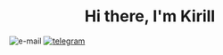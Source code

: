 <div id="header"  align="center">
  <h1>Hi there, I'm Kirill</h1>
</div>
<div id="socials aligh="center>
  <img  src="https://img.icons8.com/emoji/48/e-mail.png" alt="e-mail"/>
  <a href="https://t.me/Pykoz41">
      <img  src="https://img.icons8.com/doodle/48/telegram.png" alt="telegram"/>
  </a>
</div>

<!--
**kirill357753/kirill357753** is a ✨ _special_ ✨ repository because its `README.md` (this file) appears on your GitHub profile.

Here are some ideas to get you started:

- 🔭 I’m currently working on ...
- 🌱 I’m currently learning ...
- 👯 I’m looking to collaborate on ...
- 🤔 I’m looking for help with ...
- 💬 Ask me about ...
- 📫 How to reach me: ...
- 😄 Pronouns: ...
- ⚡ Fun fact: ...
-->
